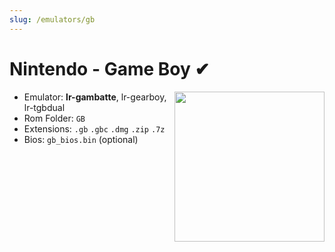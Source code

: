 ```yaml
---
slug: /emulators/gb
---
```


# Nintendo - Game Boy ✔

<img src="https://user-images.githubusercontent.com/44569252/188292860-7a8d651b-77f7-4b91-bc63-528cdf8580e8.png" align="right" width="240" />

- Emulator: **lr-gambatte**, lr-gearboy, lr-tgbdual
- Rom Folder: `GB`
- Extensions: `.gb` `.gbc` `.dmg` `.zip` `.7z`
- Bios: `gb_bios.bin` (optional)
